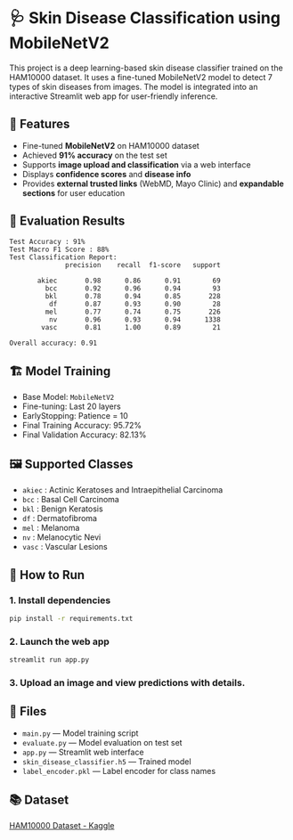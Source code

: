# 🩺 Skin Disease Classification using MobileNetV2

This project is a deep learning-based skin disease classifier trained on the HAM10000 dataset. It uses a fine-tuned MobileNetV2 model to detect 7 types of skin diseases from images. The model is integrated into an interactive Streamlit web app for user-friendly inference.

## 🚀 Features

- Fine-tuned **MobileNetV2** on HAM10000 dataset
- Achieved **91% accuracy** on the test set
- Supports **image upload and classification** via a web interface
- Displays **confidence scores** and **disease info**
- Provides **external trusted links** (WebMD, Mayo Clinic) and **expandable sections** for user education

## 🧪 Evaluation Results

```
Test Accuracy : 91%
Test Macro F1 Score : 88%
Test Classification Report:
              precision    recall  f1-score   support

       akiec       0.98      0.86      0.91        69
         bcc       0.92      0.96      0.94        93
         bkl       0.78      0.94      0.85       228
          df       0.87      0.93      0.90        28
         mel       0.77      0.74      0.75       226
          nv       0.96      0.93      0.94      1338
        vasc       0.81      1.00      0.89        21

Overall accuracy: 0.91
```

## 🏗️ Model Training

- Base Model: `MobileNetV2`
- Fine-tuning: Last 20 layers
- EarlyStopping: Patience = 10
- Final Training Accuracy: 95.72%
- Final Validation Accuracy: 82.13%

## 🖼️ Supported Classes

- `akiec` : Actinic Keratoses and Intraepithelial Carcinoma
- `bcc` : Basal Cell Carcinoma
- `bkl` : Benign Keratosis
- `df` : Dermatofibroma
- `mel` : Melanoma
- `nv` : Melanocytic Nevi
- `vasc` : Vascular Lesions

## 🧰 How to Run

### 1. Install dependencies
```bash
pip install -r requirements.txt
```

### 2. Launch the web app
```bash
streamlit run app.py
```

### 3. Upload an image and view predictions with details.

## 📁 Files

- `main.py` — Model training script
- `evaluate.py` — Model evaluation on test set
- `app.py` — Streamlit web interface
- `skin_disease_classifier.h5` — Trained model
- `label_encoder.pkl` — Label encoder for class names

## 📚 Dataset

[HAM10000 Dataset - Kaggle](https://www.kaggle.com/kmader/skin-cancer-mnist-ham10000)
